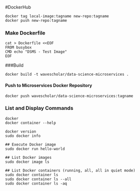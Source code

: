 
#DockerHub

```
docker tag local-image:tagname new-repo:tagname
docker push new-repo:tagname
```

### Make Dockerfile
```
cat > Dockerfile <<EOF
FROM busybox
CMD echo "DSMS - Test Image"
EOF
```
###Build
```
docker build -t wavescholar/data-science-microservices .
```
#### Push to Microservices Docker Repository
```
docker push wavescholar/data-science-microservices:tagname
```

### List and Display Commands

```
docker
docker container --help

docker version
sudo docker info

## Execute Docker image
sudo docker run hello-world

## List Docker images
sudo docker image ls

## List Docker containers (running, all, all in quiet mode)
sudo docker container ls
sudo docker container ls --all
sudo docker container ls -aq
```
